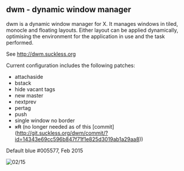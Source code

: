 dwm - dynamic window manager
----------------------------
dwm is a dynamic window manager for X. It manages windows in tiled, monocle and
floating layouts. Either layout can be applied dynamically, optimising the  environment for the application in use and the task performed.   

See http://dwm.suckless.org

Current configuration includes the following patches:
+ attachaside
+ bstack
+ hide vacant tags
+ new master
+ nextprev
+ pertag
+ push
+ single window no border
+ ~~xft~~ (no longer needed as of this [commit] (http://git.suckless.org/dwm/commit/?id=14343e69cc596b847f71f1e825d3019ab1a29aa8))

Default blue #005577, Feb 2015

![02/15](https://raw.githubusercontent.com/elaitch/dwm-xft/master/current.png)
